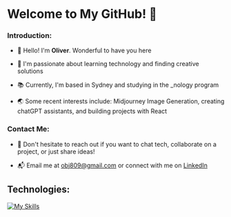 # Welcome to My GitHub! 💫

### Introduction:

- 👋 Hello! I'm **Oliver**. Wonderful to have you here

- 🚀 I'm passionate about learning technology and finding creative solutions
  
- 📚 Currently, I'm based in Sydney and studying in the _nology program
  
- 🌏 Some recent interests include: Midjourney Image Generation, creating chatGPT assistants, and building projects with React  

### Contact Me:

- 💬 Don't hesitate to reach out if you want to chat tech, collaborate on a project, or just share ideas!
  
- 📬 Email me at obj809@gmail.com or connect with me on [LinkedIn](https://www.linkedin.com/in/obj809/)  

## Technologies: 

  [![My Skills](https://skillicons.dev/icons?i=html,css,sass,bootstrap,js,react,nodejs,python,django,flask,java,mongodb,firebase,mysql,aws)](https://skillicons.dev)

<!---
cyberforge1/cyberforge1 is a ✨ special ✨ repository because its `README.md` (this file) appears on your GitHub profile.
You can click the Preview link to take a look at your changes.
--->
<!---
- 🌱 Some recent interests include: Midjourney Image Generation, creating chatGPT assistants, and building projects with React
--->



